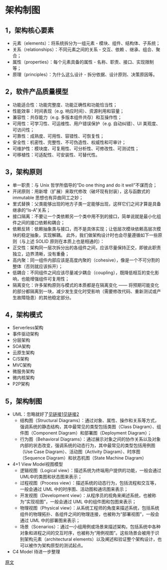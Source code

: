 # 架构制图
## 1，架构核心要素
* 元素（elements）：将系统拆分为一组元素 - 模块、组件、结构体、子系统；
* 关系（relationships）：不同元素之间的关系 - 交互、依赖 、继承、组合、聚合；
* 属性（properties）：每个元素具备的属性 - 名称、职责、接口、实现限制等；
* 原理（principles）：为什么这么设计 - 拆分依据、设计原则、决策原因等。
## 2，软件产品质量模型
* 功能适合性：功能完整度、功能正确性和功能恰当性；
* 性能效率：时间表现（e.g. 响应时间）、资源利用和容量；
* 兼容性：共存能力（e.g. 多版本组件共存）和互操作性；
* 可用性：可学习性、可运维性、用户错误保护（e.g. 自动纠错）、UI 美观度、可访问性；
* 可靠性：成熟度、可用性、容错性、可恢复性；
* 安全性：机密性、完整性、不可伪造性、权威性和可审计；
* 可维护性：模块度、可复用性、可分析性、可修改性、可测试性；
* 可移植性：可适配性、可安装性、可替代性。
## 3，架构原则
* 单一职责：与 Unix 哲学所倡导的“Do one thing and do it well”不谋而合；
* 开闭原则：用新增（扩展）来取代修改（破坏现有封装），这与函数式的 immutable 思想也有异曲同工之妙；
* 里式替换：父类能够出现的地方子类一定能够出现，这样它们之间才算是具备继承的“Is-A”关系；
* 接口隔离：不要让一个类依赖另一个类中用不到的接口，简单说就是最小化组件之间的接口依赖和耦合；
* 依赖反转：依赖抽象类与接口，而不是具体实现；让低层次模块依赖高层次模块的稳定抽象，实现解耦。
此外，我们做架构设计时也会尽量遵循如下一些原则（与上述 SOLID 原则在本质上也是相通的）：
* 正交性：架构同一层次拆分出的各组件之间，应该尽量保持正交，即彼此职责独立，边界清晰，没有重叠；
* 高内聚：同一组件内部应该是高度内聚的（cohesive），像是一个不可分割的整体（否则就应该拆开）；
* 低耦合：不同组件之间应该尽量减少耦合（coupling），既降低相互的变化影响，也能增强组件可复用性；
* 隔离变化：许多架构原则与模式的本质都是在隔离变化 —— 将预期可能变化的部分都隔离到一块，减少发生变化时受影响（需要修改代码、重新测试或产生故障隐患）的其他稳定部分。
## 4，架构模式
* Serverless架构
* 事件驱动架构
* 分层架构
* SOA架构
* 云原生架构
* C/S架构
* MVC架构
* 微服务架构
* 微内核架构
* P2P架构
## 5，架构制图
* UML：忽略就好了[见链接1](https://www.w3cschool.cn/uml_tutorial/uml_tutorial-c1gf28pd.html)[见链接2](https://www.cnblogs.com/jiangds/p/6596595.html)
  * 结构图（Structural Diagrams）：通过对象、属性、操作和关系等方式，强调系统的静态结构，其中最常见的类型包括类图（Class Diagram）、组件图（Component Diagram）和部署图（Deployment Diagram）；
  * 行为图（Behavioral Diagrams）：通过展示对象之间的协作关系以及对象内部的状态改变，强调系统的动态行为，其中最常见的类型包括用例图（Use Case Diagram）、活动图（Activity Diagram）、时序图（Sequence Diagram）和状态机图（State Machine Diagram）
* 4+1 View Model视图模型
  * 逻辑视图（Logical view）：描述系统为终端用户提供的功能，一般会通过UML中的类图和状态图来表示；
  * 过程视图（Process view）：描述系统的动态行为，包括流程和交互等，一般会通过 UML 中的时序图、活动图和通讯图来表示；
  * 开发视图（Development view）：从程序员的视角来阐述系统，也被称为“实现视图”，一般会通过 UML 中的组件图和包图来表示；
  * 物理视图（Physical view）：从系统工程师的角度来描述系统，包括系统组件的物理拓扑、各组件之间的物理连接，也被称为“部署视图”，一般会通过 UML 中的部署图来表示；
  * 场景（Scenarios）：通过一小组用例或场景来描述架构，包括系统中各种对象和进程之间的交互时序，也被称为“用例视图”。这些场景会被用于识别架构元素（architectural elements）以及阐述和验证整个架构设计，也可以被作为架构原型的测试起点。
* C4 Model
待进一步整理

[原文](https://my.oschina.net/u/3874284/blog/4653188)